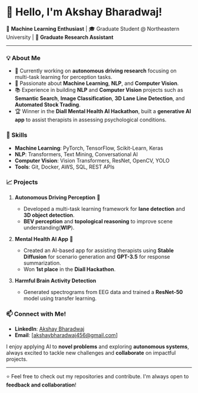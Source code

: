 # 👋 Hello, I'm Akshay Bharadwaj!

🚀 **Machine Learning Enthusiast** | 🎓 Graduate Student @ Northeastern University | 🤖 **Graduate Research Assistant** 

---

### 💡 About Me
- 🔬 Currently working on **autonomous driving research** focusing on multi-task learning for perception tasks.
- 🤖 Passionate about **Machine Learning**, **NLP**, and **Computer Vision**.
- 📚 Experience in building **NLP** and **Computer Vision** projects such as **Semantic Search**, **Image Classification**, **3D Lane Line Detection**, and **Automated Stock Trading**.
- 🏆 Winner in the **Diall Mental Health AI Hackathon**, built a **generative AI app** to assist therapists in assessing psychological conditions.

### 🌟 Skills
- **Machine Learning**: PyTorch, TensorFlow, Scikit-Learn, Keras
- **NLP**: Transformers, Text Mining, Conversational AI
- **Computer Vision**: Vision Transformers, ResNet, OpenCV, YOLO
- **Tools**: Git, Docker, AWS, SQL, REST APIs

### 📈 Projects
1. **Autonomous Driving Perception** 🚗  
   - Developed a multi-task learning framework for **lane detection** and **3D object detection**.
   - **BEV perception** and **topological reasoning** to improve scene understanding(**WIP**).

2. **Mental Health AI App** 🧠  
   - Created an AI-based app for assisting therapists using **Stable Diffusion** for scenario generation and **GPT-3.5** for response summarization.
   - Won **1st place** in the **Diall Hackathon**.

4. **Harmful Brain Activity Detection**  
   - Generated spectrograms from EEG data and trained a **ResNet-50** model using transfer learning.

### 📫 Connect with Me!
- **LinkedIn**: [Akshay Bharadwaj](https://www.linkedin.com/in/akshay-bharadwaj)
- **Email**: [akshaybharadwaj456@gmail.com]

I enjoy applying AI to **novel problems** and exploring **autonomous systems**, always excited to tackle new challenges and **collaborate** on impactful projects.

---

⭐️ Feel free to check out my repositories and contribute. I'm always open to **feedback and collaboration**!

